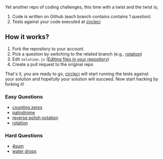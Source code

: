 Yet another repo of coding challenges, this time with a twist and the twist is;

1. Code is written on Github (each branch contains contains 1 question)
2. Tests against your code executed at [circleci](https://circleci.com/gh/engintekin/javascript-coding-challenges-using-github-circleci)

## How it works?
1. Fork the repository to your account.
2. Pick a question by switching to the related branch (e.g., [rotation](https://github.com/engintekin/javascript-coding-challenges-using-github-circleci/tree/rotation))
3. Edit `solution.js` ([Editing files in your repository](https://help.github.com/articles/editing-files-in-your-repository/))
4. Create a pull request to the original repo 

That's it, you are ready to go, [circleci](https://circleci.com/gh/engintekin/javascript-coding-challenges-using-github-circleci) will start running the tests against your solution and hopefully your solution will succeed. Now start hacking by forking it!

### Easy Questions
- [counting zeros](https://github.com/engintekin/javascript-coding-challenges-using-github-circleci/tree/counting-zeros)
- [palindrome](https://github.com/engintekin/javascript-coding-challenges-using-github-circleci/tree/palindrome)
- [reverse polish notation](https://github.com/engintekin/javascript-coding-challenges-using-github-circleci/tree/reverse_polish_notation)
- [rotation](https://github.com/engintekin/javascript-coding-challenges-using-github-circleci/tree/rotation)

### Hard Questions
- [4sum](https://github.com/engintekin/javascript-coding-challenges-using-github-circleci/tree/4sum)
- [water drops](https://github.com/engintekin/javascript-coding-challenges-using-github-circleci/tree/water-drops)

